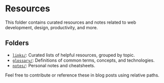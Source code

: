 # Resources

This folder contains curated resources and notes related to web development, design, productivity, and more.

## Folders

- [`links/`](links/): Curated lists of helpful resources, grouped by topic.
- [`glossary/`](glossary/): Definitions of common terms, concepts, and technologies.
- [`notes/`](notes/): Personal notes and cheatsheets.

Feel free to contribute or reference these in blog posts using relative paths.
